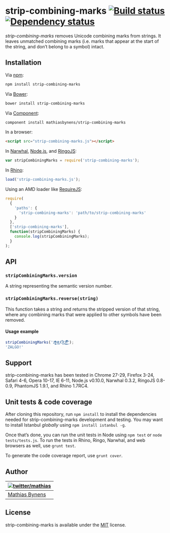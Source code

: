 # strip-combining-marks [![Build status](https://travis-ci.org/mathiasbynens/strip-combining-marks.svg?branch=master)](https://travis-ci.org/mathiasbynens/strip-combining-marks) [![Dependency status](https://gemnasium.com/mathiasbynens/strip-combining-marks.svg)](https://gemnasium.com/mathiasbynens/strip-combining-marks)

_strip-combining-marks_ removes Unicode combining marks from strings. It leaves unmatched combining marks (i.e. marks that appear at the start of the string, and don’t belong to a symbol) intact.

## Installation

Via [npm](http://npmjs.org/):

```bash
npm install strip-combining-marks
```

Via [Bower](http://bower.io/):

```bash
bower install strip-combining-marks
```

Via [Component](https://github.com/component/component):

```bash
component install mathiasbynens/strip-combining-marks
```

In a browser:

```html
<script src="strip-combining-marks.js"></script>
```

In [Narwhal](http://narwhaljs.org/), [Node.js](http://nodejs.org/), and [RingoJS](http://ringojs.org/):

```js
var stripCombiningMarks = require('strip-combining-marks');
```

In [Rhino](http://www.mozilla.org/rhino/):

```js
load('strip-combining-marks.js');
```

Using an AMD loader like [RequireJS](http://requirejs.org/):

```js
require(
  {
    'paths': {
      'strip-combining-marks': 'path/to/strip-combining-marks'
    }
  },
  ['strip-combining-marks'],
  function(stripCombiningMarks) {
    console.log(stripCombiningMarks);
  }
);
```

## API

### `stripCombiningMarks.version`

A string representing the semantic version number.

### `stripCombiningMarks.reverse(string)`

This function takes a string and returns the stripped version of that string, where any combining marks that were applied to other symbols have been removed.

#### Usage example

```js
stripCombiningMarks('Z͑ͫ̓ͪ̂ͫ̽͏̴̙̤̞͉͚̯̞̠͍A̴̵̜̰͔ͫ͗͢L̠ͨͧͩ͘G̴̻͈͍͔̹̑͗̎̅͛́Ǫ̵̹̻̝̳͂̌̌͘!͖̬̰̙̗̿̋ͥͥ̂ͣ̐́́͜͞');
'ZALGO!'
```

## Support

strip-combining-marks has been tested in Chrome 27-29, Firefox 3-24, Safari 4-6, Opera 10-17, IE 6-11, Node.js v0.10.0, Narwhal 0.3.2, RingoJS 0.8-0.9, PhantomJS 1.9.1, and Rhino 1.7RC4.

## Unit tests & code coverage

After cloning this repository, run `npm install` to install the dependencies needed for strip-combining-marks development and testing. You may want to install Istanbul _globally_ using `npm install istanbul -g`.

Once that’s done, you can run the unit tests in Node using `npm test` or `node tests/tests.js`. To run the tests in Rhino, Ringo, Narwhal, and web browsers as well, use `grunt test`.

To generate the code coverage report, use `grunt cover`.

## Author

| [![twitter/mathias](https://gravatar.com/avatar/24e08a9ea84deb17ae121074d0f17125?s=70)](https://twitter.com/mathias "Follow @mathias on Twitter") |
|---|
| [Mathias Bynens](http://mathiasbynens.be/) |

## License

strip-combining-marks is available under the [MIT](http://mths.be/mit) license.
